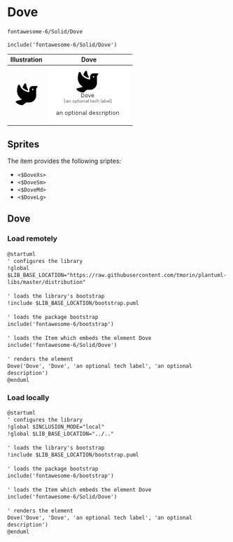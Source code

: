 # Dove


```text
fontawesome-6/Solid/Dove
```

```text
include('fontawesome-6/Solid/Dove')
```



| Illustration | Dove |
| :---: | :---: |
| ![illustration for Illustration](../../fontawesome-6/Solid/Dove.png) | ![illustration for Dove](../../fontawesome-6/Solid/Dove.Local.png) |



## Sprites
The item provides the following sriptes:

- `<$DoveXs>`
- `<$DoveSm>`
- `<$DoveMd>`
- `<$DoveLg>`





## Dove

### Load remotely
```plantuml
@startuml
' configures the library
!global $LIB_BASE_LOCATION="https://raw.githubusercontent.com/tmorin/plantuml-libs/master/distribution"

' loads the library's bootstrap
!include $LIB_BASE_LOCATION/bootstrap.puml

' loads the package bootstrap
include('fontawesome-6/bootstrap')

' loads the Item which embeds the element Dove
include('fontawesome-6/Solid/Dove')

' renders the element
Dove('Dove', 'Dove', 'an optional tech label', 'an optional description')
@enduml
```

### Load locally
```plantuml
@startuml
' configures the library
!global $INCLUSION_MODE="local"
!global $LIB_BASE_LOCATION="../.."

' loads the library's bootstrap
!include $LIB_BASE_LOCATION/bootstrap.puml

' loads the package bootstrap
include('fontawesome-6/bootstrap')

' loads the Item which embeds the element Dove
include('fontawesome-6/Solid/Dove')

' renders the element
Dove('Dove', 'Dove', 'an optional tech label', 'an optional description')
@enduml
```

